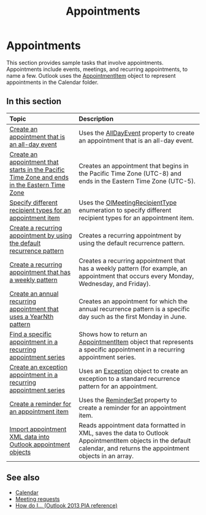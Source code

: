 ﻿---
title: Appointments
TOCTitle: Appointments
ms:assetid: 989a94a8-c1dc-4c5d-ab2b-2cc29a08f8a3
ms:mtpsurl: https://msdn.microsoft.com/en-us/library/Ff184627(v=office.15)
ms:contentKeyID: 55119805
ms.date: 07/24/2014
mtps_version: v=office.15
---

# Appointments

This section provides sample tasks that involve appointments. Appointments include events, meetings, and recurring appointments, to name a few. Outlook uses the [AppointmentItem](https://msdn.microsoft.com/en-us/library/bb645611\(v=office.15\)) object to represent appointments in the Calendar folder.

## In this section

|Topic|Description|
|:----|:----------|
|[Create an appointment that is an all-day event](how-to-create-an-appointment-that-is-an-all-day-event.md)  |Uses the [AllDayEvent](https://msdn.microsoft.com/en-us/library/bb610279\(v=office.15\)) property to create an appointment that is an all-day event.|
|[Create an appointment that starts in the Pacific Time Zone and ends in the Eastern Time Zone](how-to-create-an-appointment-that-starts-in-the-pacific-time-zone-and-ends-in-the-eastern-time-zone.md)  |Creates an appointment that begins in the Pacific Time Zone (UTC-8) and ends in the Eastern Time Zone (UTC-5).|
|[Specify different recipient types for an appointment item](how-to-specify-different-recipient-types-for-an-appointment-item.md)  |Uses the [OlMeetingRecipientType](https://msdn.microsoft.com/en-us/library/bb623431\(v=office.15\)) enumeration to specify different recipient types for an appointment item.|
|[Create a recurring appointment by using the default recurrence pattern](how-to-create-a-recurring-appointment-by-using-the-default-recurrence-pattern.md)  |Creates a recurring appointment by using the default recurrence pattern.|
|[Create a recurring appointment that has a weekly pattern](how-to-create-a-recurring-appointment-that-has-a-weekly-pattern.md)  |Creates a recurring appointment that has a weekly pattern (for example, an appointment that occurs every Monday, Wednesday, and Friday).|
|[Create an annual recurring appointment that uses a YearNth pattern](how-to-create-an-annual-recurring-appointment-that-uses-a-yearnth-pattern.md)  |Creates an appointment for which the annual recurrence pattern is a specific day such as the first Monday in June.|
|[Find a specific appointment in a recurring appointment series](how-to-find-a-specific-appointment-in-a-recurring-appointment-series.md)  |Shows how to return an [AppointmentItem](https://msdn.microsoft.com/en-us/library/bb645611\(v=office.15\)) object that represents a specific appointment in a recurring appointment series.|
|[Create an exception appointment in a recurring appointment series](how-to-create-an-exception-appointment-in-a-recurring-appointment-series.md)  |Uses an [Exception](https://msdn.microsoft.com/en-us/library/bb610440\(v=office.15\)) object to create an exception to a standard recurrence pattern for an appointment.|
|[Create a reminder for an appointment item](how-to-create-a-reminder-for-an-appointment-item.md)  |Uses the [ReminderSet](https://msdn.microsoft.com/en-us/library/bb624262\(v=office.15\)) property to create a reminder for an appointment item.|
|[Import appointment XML data into Outlook appointment objects](how-to-import-appointment-xml-data-into-outlook-appointment-objects.md)  |Reads appointment data formatted in XML, saves the data to Outlook AppointmentItem objects in the default calendar, and returns the appointment objects in an array.|

## See also

- [Calendar](calendar.md)
- [Meeting requests](meeting-requests.md)
- [How do I... (Outlook 2013 PIA reference)](how-do-i-outlook-2013-pia-reference.md)

